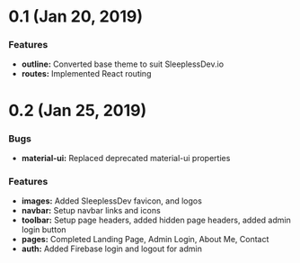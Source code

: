 <a name="0.1"></a>
# 0.1 (Jan 20, 2019)

### Features


* **outline:** Converted base theme to suit SleeplessDev.io
* **routes:** Implemented React routing


<a name="0.2"></a>
# 0.2 (Jan 25, 2019)

### Bugs


* **material-ui:** Replaced deprecated material-ui properties

### Features


* **images:** Added SleeplessDev favicon, and logos
* **navbar:** Setup navbar links and icons
* **toolbar:** Setup page headers, added hidden page headers, added admin login button
* **pages:** Completed Landing Page, Admin Login, About Me, Contact
* **auth:** Added Firebase login and logout for admin 